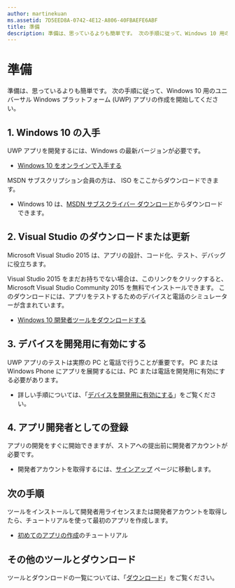 ```yaml
---
author: martinekuan
ms.assetid: 7D5EED8A-0742-4E12-A806-40FBAEFE6ABF
title: 準備
description: 準備は、思っているよりも簡単です。 次の手順に従って、Windows 10 用のユニバーサル Windows プラットフォーム (UWP) アプリの作成を開始してください。
---
```

# 準備

準備は、思っているよりも簡単です。 次の手順に従って、Windows 10 用のユニバーサル Windows プラットフォーム (UWP) アプリの作成を開始してください。

## 1. Windows 10 の入手

UWP アプリを開発するには、Windows の最新バージョンが必要です。

-   [Windows 10 をオンラインで入手する](http://go.microsoft.com/fwlink/p/?LinkId=619312)

MSDN サブスクリプション会員の方は、 ISO をここからダウンロードできます。

-   Windows 10 は、[MSDN サブスクライバー ダウンロード](http://go.microsoft.com/fwlink/p/?LinkId=266384)からダウンロードできます。

## 2. Visual Studio のダウンロードまたは更新

Microsoft Visual Studio 2015 は、アプリの設計、コード化、テスト、デバッグに役立ちます。

Visual Studio 2015 をまだお持ちでない場合は、このリンクをクリックすると、Microsoft Visual Studio Community 2015 を無料でインストールできます。 このダウンロードには、アプリをテストするためのデバイスと電話のシミュレーターが含まれています。

-   [Windows 10 開発者ツールをダウンロードする](https://go.microsoft.com/fwlink/p/?LinkID=534189)

## 3. デバイスを開発用に有効にする

UWP アプリのテストは実際の PC と電話で行うことが重要です。 PC または Windows Phone にアプリを展開するには、PC または電話を開発用に有効にする必要があります。

-   詳しい手順については、「[デバイスを開発用に有効にする](enable-your-device-for-development.md)」をご覧ください。

## 4. アプリ開発者としての登録

アプリの開発をすぐに開始できますが、ストアへの提出前に開発者アカウントが必要です。

-   開発者アカウントを取得するには、[サインアップ](sign-up.md) ページに移動します。

## 次の手順

ツールをインストールして開発者用ライセンスまたは開発者アカウントを取得したら、チュートリアルを使って最初のアプリを作成します。

-   [初めてのアプリの作成](your-first-app.md)のチュートリアル

## その他のツールとダウンロード

ツールとダウンロードの一覧については、「[ダウンロード](http://go.microsoft.com/fwlink/p/?linkid=285935)」をご覧ください。




<!--HONumber=May16_HO2-->


